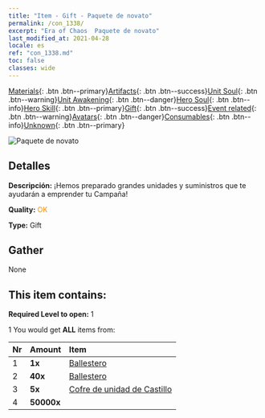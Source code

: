 ```yaml
---
title: "Item - Gift - Paquete de novato"
permalink: /con_1338/
excerpt: "Era of Chaos  Paquete de novato"
last_modified_at: 2021-04-28
locale: es
ref: "con_1338.md"
toc: false
classes: wide
---
```

 [Materials](/ItemsES/){: .btn .btn--primary}[Artifacts](/ItemsES/Artifacts/){: .btn .btn--success}[Unit Soul](/ItemsES/UnitSoul/){: .btn .btn--warning}[Unit Awakening](/ItemsES/UnitAwakening/){: .btn .btn--danger}[Hero Soul](/ItemsES/HeroSoul/){: .btn .btn--info}[Hero Skill](/ItemsES/HeroSkill/){: .btn .btn--primary}[Gift](/ItemsES/Gift/){: .btn .btn--success}[Event related](/ItemsES/Events/){: .btn .btn--warning}[Avatars](/ItemsES/Avatars/){: .btn .btn--danger}[Consumables](/ItemsES/Consumables/){: .btn .btn--info}[Unknown](/ItemsES/Unknown/){: .btn .btn--primary}

 ![Paquete de novato](/images/t/i_906015.png)

## Detalles
 **Descripción:** ¡Hemos preparado grandes unidades y suministros que te ayudarán a emprender tu Campaña!

 **Quality:** <span style="color: #FF8C00">OK</span>

 **Type:** Gift

## Gather

  None

## This item contains:

 **Required Level to open:** 1

 1 You would get **ALL** items  from:

  | Nr | Amount |     Item    |
  |:---|:-------|:------------|
  | 1 |  **1x** | [Ballestero](/es/units/Marksman/) |  | 
  | 2 |  **40x** | [Ballestero](/ItemsES/unt_191/) |  | 
  | 3 |  **5x** | [Cofre de unidad de Castillo](/ItemsES/con_1269/) |  | 
  | 4 |  **50000x** | <i class="fas fa-coins"/> |  | 
